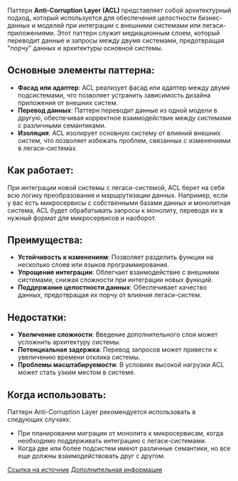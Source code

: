 Паттерн **Anti-Corruption Layer (ACL)** представляет собой архитектурный подход, который используется для обеспечения целостности бизнес-данных и моделей при интеграции с внешними системами или легаси-приложениями. Этот паттерн служит медиационным слоем, который переводит данные и запросы между двумя системами, предотвращая "порчу" данных и архитектуры основной системы.

## Основные элементы паттерна:

- **Фасад или адаптер**: ACL реализует фасад или адаптер между двумя подсистемами, что позволяет устранить зависимость дизайна приложения от внешних систем.
- **Перевод данных**: Паттерн переводит данные из одной модели в другую, обеспечивая корректное взаимодействие между системами с различными семантиками.
- **Изоляция**: ACL изолирует основную систему от влияний внешних систем, что позволяет избежать проблем, связанных с изменениями в легаси-системах.

## Как работает:

При интеграции новой системы с легаси-системой, ACL берет на себя всю логику преобразования и маршрутизации данных. Например, если у вас есть микросервисы с собственными базами данных и монолитная система, ACL будет обрабатывать запросы к монолиту, переводя их в нужный формат для микросервисов и наоборот.
## Преимущества:

- **Устойчивость к изменениям**: Позволяет разделить функции на несколько слоев или языков программирования.
- **Упрощение интеграции**: Облегчает взаимодействие с внешними системами, снижая сложности при интеграции новых функций.
- **Поддержание целостности данных**: Обеспечивает качество данных, предотвращая их порчу от влияния легаси-систем.

## Недостатки:

- **Увеличение сложности**: Введение дополнительного слоя может усложнить архитектуру системы.
- **Потенциальная задержка**: Перевод запросов может привести к увеличению времени отклика системы.
- **Проблемы масштабируемости**: В условиях высокой нагрузки ACL может стать узким местом в системе.
## Когда использовать:

Паттерн Anti-Corruption Layer рекомендуется использовать в следующих случаях:

- При планировании миграции от монолита к микросервисам, когда необходимо поддерживать интеграцию с легаси-системами.
- Когда две или более подсистем имеют различные семантики, но все еще должны взаимодействовать друг с другом.

[Ссылка на источник](https://microservices.io/patterns/refactoring/anti-corruption-layer.html)
[Дополнительная информация](https://learn.microsoft.com/en-gb/azure/architecture/patterns/anti-corruption-layer)